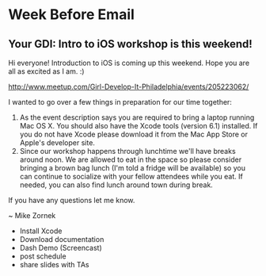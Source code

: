 # Week Before Email

## Your GDI: Intro to iOS workshop is this weekend!

Hi everyone! Introduction to iOS is coming up this weekend. Hope you are all as excited as I am. :)

http://www.meetup.com/Girl-Develop-It-Philadelphia/events/205223062/

I wanted to go over a few things in preparation for our time together:

1. As the event description says you are required to bring a laptop running Mac OS X. You should also have the Xcode tools (version 6.1) installed. If you do not have Xcode please download it from the Mac App Store or Apple's developer site.
2. Since our workshop happens through lunchtime we'll have breaks around noon. We are allowed to eat in the space so please consider bringing a brown bag lunch (I'm told a fridge will be available) so you can continue to socialize with your fellow attendees while you eat. If needed, you can also find lunch around town during break.

If you have any questions let me know.

~ Mike Zornek



* Install Xcode
* Download documentation
* Dash Demo (Screencast)
* post schedule
* share slides with TAs

